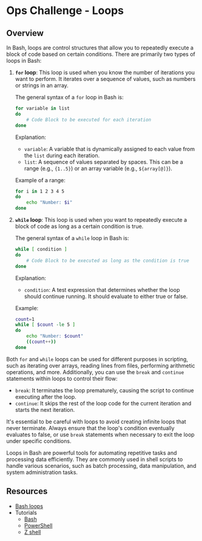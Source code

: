 # Ops Challenge - Loops

## Overview

In Bash, loops are control structures that allow you to repeatedly execute a block of code based on certain conditions. There are primarily two types of loops in Bash:

1. **`for` loop**: This loop is used when you know the number of iterations you want to perform. It iterates over a sequence of values, such as numbers or strings in an array.

   The general syntax of a `for` loop in Bash is:

   ```bash
   for variable in list
   do
       # Code Block to be executed for each iteration
   done
   ```

   Explanation:
   - `variable`: A variable that is dynamically assigned to each value from the `list` during each iteration.
   - `list`: A sequence of values separated by spaces. This can be a range (e.g., `{1..5}`) or an array variable (e.g., `${array[@]}`).

   Example of a range:
   ```bash
   for i in 1 2 3 4 5
   do
       echo "Number: $i"
   done
   ```

2. **`while` loop**: This loop is used when you want to repeatedly execute a block of code as long as a certain condition is true.

   The general syntax of a `while` loop in Bash is:

   ```bash
   while [ condition ]
   do
       # Code Block to be executed as long as the condition is true
   done
   ```

   Explanation:
   - `condition`: A test expression that determines whether the loop should continue running. It should evaluate to either true or false.

   Example:
   ```bash
   count=1
   while [ $count -le 5 ]
   do
       echo "Number: $count"
       ((count++))
   done
   ```

Both `for` and `while` loops can be used for different purposes in scripting, such as iterating over arrays, reading lines from files, performing arithmetic operations, and more. Additionally, you can use the `break` and `continue` statements within loops to control their flow:

- `break`: It terminates the loop prematurely, causing the script to continue executing after the loop.
- `continue`: It skips the rest of the loop code for the current iteration and starts the next iteration.

It's essential to be careful with loops to avoid creating infinite loops that never terminate. Always ensure that the loop's condition eventually evaluates to false, or use `break` statements when necessary to exit the loop under specific conditions.

Loops in Bash are powerful tools for automating repetitive tasks and processing data efficiently. They are commonly used in shell scripts to handle various scenarios, such as batch processing, data manipulation, and system administration tasks.

## Resources

- [Bash loops](https://ryanstutorials.net/bash-scripting-tutorial/bash-loops.php)
- Tutorials
  - [Bash](demo/bash.md)
  - [PowerShell](demo/powershell.md)
  - [Z shell](demo/zsh.md)
